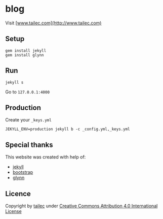 # blog
Visit [www.tailec.com](http://www.tailec.com)

## Setup
```shell
gem install jekyll
gem install glynn
```

## Run
```shell
jekyll s
```
Go to `127.0.0.1:4000`

## Production
Create your `_keys.yml`
```shell
JEKYLL_ENV=production jekyll b -c _config.yml,_keys.yml
```

## Special thanks
This website was created with help of:

- [jekyll](https://github.com/jekyll/jekyll)
- [bootstrap](https://github.com/twbs/bootstrap)
- [glynn](https://github.com/dmathieu/glynn)

## Licence
Copyright by [tailec](www.tailec.com) under [Creative Commons Attribution 4.0 International License](http://creativecommons.org/licenses/by/4.0/)
